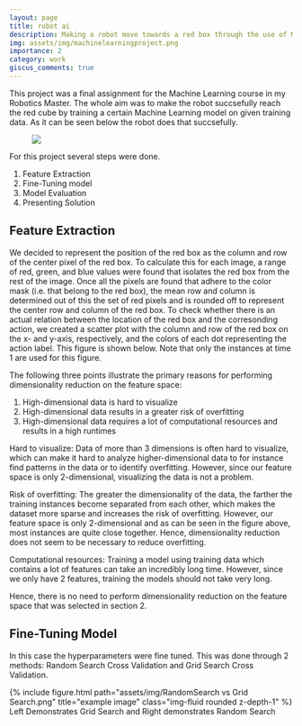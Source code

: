 ```yaml
---
layout: page
title: robot ai 
description: Making a robot move towards a red box through the use of Machine Learning 
img: assets/img/machinelearningproject.png
importance: 2
category: work
giscus_comments: true
---
```


This project was a final assignment for the Machine Learning course in my Robotics Master. The whole aim was to make the robot succsefully reach the red cube by training a certain Machine Learning model on given training data. As it can be seen below the robot does that succsefully. 

<figure>
    <IMG SRC="/assets/img/Machine Learning Project.gif">
</figure>

For this project several steps were done.
1. Feature Extraction
2. Fine-Tuning model
3. Model Evaluation
4. Presenting Solution


## Feature Extraction

We decided to represent the position of the red box as the column and row of the center pixel of the red box. To calculate this for each image, a range of red, green, and blue values were found that isolates the red box from the rest of the image. Once all the pixels are found that adhere to the color mask (i.e. that belong to the red box), the mean row and column is determined out of this the set of red pixels and is rounded off to represent the center row and column of the red box. To check whether there is an actual relation between the location of the red box and the corresonding action, we created a scatter plot with the column and row of the red box on the x- and y-axis, respectively, and the colors of each dot representing the action label. This figure is shown below. Note that only the instances at time 1 are used for this figure.

The following three points illustrate the primary reasons for performing dimensionality reduction on the feature space:

1. High-dimensional data is hard to visualize
2. High-dimensional data results in a greater risk of overfitting
3. High-dimensional data requires a lot of computational resources and results in a high runtimes

Hard to visualize: Data of more than 3 dimensions is often hard to visualize, which can make it hard to analyze higher-dimensional data to for instance find patterns in the data or to identify overfitting. However, since our feature space is only 2-dimensional, visualizing the data is not a problem.

Risk of overfitting: The greater the dimensionality of the data, the farther the training instances become separated from each other, which makes the dataset more sparse and increases the risk of overfitting. However, our feature space is only 2-dimensional and as can be seen in the figure above, most instances are quite close together. Hence, dimensionality reduction does not seem to be necessary to reduce overfitting.

Computational resources: Training a model using training data which contains a lot of features can take an incredibly long time. However, since we only have 2 features, training the models should not take very long.

Hence, there is no need to perform dimensionality reduction on the feature space that was selected in section 2.

## Fine-Tuning Model

In this case the hyperparameters were fine tuned. This was done through 2 methods: Random Search Cross Validation and Grid Search Cross Validation.

<div class="row">
    <div class="col-sm mt-3 mt-md-0">
        {% include figure.html path="assets/img/RandomSearch vs Grid Search.png" title="example image" class="img-fluid rounded z-depth-1" %}
    </div>
</div>
<div class="caption">
    Left Demonstrates Grid Search and Right demonstrates Random Search
</div>


<!--
<div class="row">
    <div class="col-sm mt-3 mt-md-0">
        {% include figure.html path="assets/img/1.jpg" title="example image" class="img-fluid rounded z-depth-1" %}
    </div>
    <div class="col-sm mt-3 mt-md-0">
        {% include figure.html path="assets/img/3.jpg" title="example image" class="img-fluid rounded z-depth-1" %}
    </div>
    <div class="col-sm mt-3 mt-md-0">
        {% include figure.html path="assets/img/5.jpg" title="example image" class="img-fluid rounded z-depth-1" %}
    </div>
</div>
<div class="caption">
    Caption photos easily. On the left, a road goes through a tunnel. Middle, leaves artistically fall in a hipster photoshoot. Right, in another hipster photoshoot, a lumberjack grasps a handful of pine needles.
</div>
<div class="row">
    <div class="col-sm mt-3 mt-md-0">
        {% include figure.html path="assets/img/5.jpg" title="example image" class="img-fluid rounded z-depth-1" %}
    </div>
</div>
<div class="caption">
    This image can also have a caption. It's like magic.
</div>
-->
<!-- 
You can also put regular text between your rows of images.
Say you wanted to write a little bit about your project before you posted the rest of the images.
You describe how you toiled, sweated, *bled* for your project, and then... you reveal its glory in the next row of images.


<div class="row justify-content-sm-center">
    <div class="col-sm-8 mt-3 mt-md-0">
        {% include figure.html path="assets/img/6.jpg" title="example image" class="img-fluid rounded z-depth-1" %}
    </div>
    <div class="col-sm-4 mt-3 mt-md-0">
        {% include figure.html path="assets/img/11.jpg" title="example image" class="img-fluid rounded z-depth-1" %}
    </div>
</div>
<div class="caption">
    You can also have artistically styled 2/3 + 1/3 images, like these.
</div>


The code is simple.
Just wrap your images with `<div class="col-sm">` and place them inside `<div class="row">` (read more about the <a href="https://getbootstrap.com/docs/4.4/layout/grid/">Bootstrap Grid</a> system).
To make images responsive, add `img-fluid` class to each; for rounded corners and shadows use `rounded` and `z-depth-1` classes.
Here's the code for the last row of images above:

{% raw %}
```html
<div class="row justify-content-sm-center">
    <div class="col-sm-8 mt-3 mt-md-0">
        {% include figure.html path="assets/img/6.jpg" title="example image" class="img-fluid rounded z-depth-1" %}
    </div>
    <div class="col-sm-4 mt-3 mt-md-0">
        {% include figure.html path="assets/img/11.jpg" title="example image" class="img-fluid rounded z-depth-1" %}
    </div>
</div>
```
{% endraw %} -->
